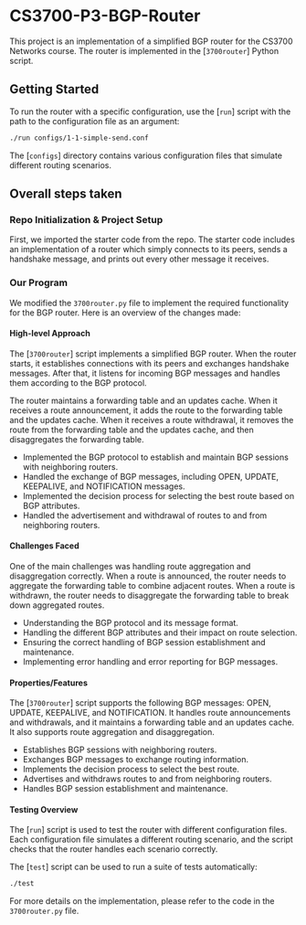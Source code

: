 # CS3700-P3-BGP-Router

This project is an implementation of a simplified BGP router for the CS3700 Networks course. The router is implemented in the [`3700router`] Python script.

## Getting Started

To run the router with a specific configuration, use the [`run`] script with the path to the configuration file as an argument:

```bash
./run configs/1-1-simple-send.conf
```

The [`configs`] directory contains various configuration files that simulate different routing scenarios.

## Overall steps taken
### Repo Initialization & Project Setup
First, we imported the starter code from the repo. The starter code includes an implementation of a router which simply connects to its peers, sends a handshake message, and prints out every other message it receives.

### Our Program

We modified the `3700router.py` file to implement the required functionality for the BGP router. Here is an overview of the changes made:

#### High-level Approach

The [`3700router`] script implements a simplified BGP router. When the router starts, it establishes connections with its peers and exchanges handshake messages. After that, it listens for incoming BGP messages and handles them according to the BGP protocol.

The router maintains a forwarding table and an updates cache. When it receives a route announcement, it adds the route to the forwarding table and the updates cache. When it receives a route withdrawal, it removes the route from the forwarding table and the updates cache, and then disaggregates the forwarding table.

- Implemented the BGP protocol to establish and maintain BGP sessions with neighboring routers.
- Handled the exchange of BGP messages, including OPEN, UPDATE, KEEPALIVE, and NOTIFICATION messages.
- Implemented the decision process for selecting the best route based on BGP attributes.
- Handled the advertisement and withdrawal of routes to and from neighboring routers.

#### Challenges Faced

One of the main challenges was handling route aggregation and disaggregation correctly. When a route is announced, the router needs to aggregate the forwarding table to combine adjacent routes. When a route is withdrawn, the router needs to disaggregate the forwarding table to break down aggregated routes.

- Understanding the BGP protocol and its message format.
- Handling the different BGP attributes and their impact on route selection.
- Ensuring the correct handling of BGP session establishment and maintenance.
- Implementing error handling and error reporting for BGP messages.

#### Properties/Features

The [`3700router`] script supports the following BGP messages: OPEN, UPDATE, KEEPALIVE, and NOTIFICATION. It handles route announcements and withdrawals, and it maintains a forwarding table and an updates cache. It also supports route aggregation and disaggregation.

- Establishes BGP sessions with neighboring routers.
- Exchanges BGP messages to exchange routing information.
- Implements the decision process to select the best route.
- Advertises and withdraws routes to and from neighboring routers.
- Handles BGP session establishment and maintenance.

#### Testing Overview

The [`run`] script is used to test the router with different configuration files. Each configuration file simulates a different routing scenario, and the script checks that the router handles each scenario correctly.

The [`test`] script can be used to run a suite of tests automatically:

```bash
./test
```

For more details on the implementation, please refer to the code in the `3700router.py` file.
